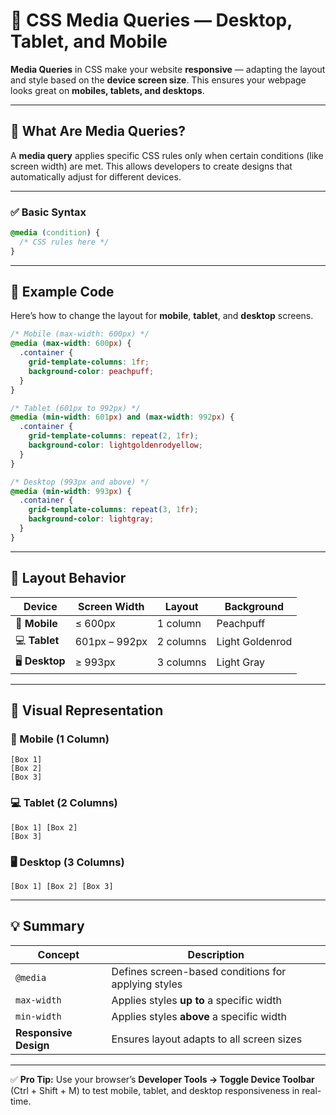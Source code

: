 # 📱 **CSS Media Queries — Desktop, Tablet, and Mobile**

**Media Queries** in CSS make your website **responsive** — adapting the layout and style based on the **device screen size**.
This ensures your webpage looks great on **mobiles, tablets, and desktops**.

---

## 🧠 **What Are Media Queries?**

A **media query** applies specific CSS rules only when certain conditions (like screen width) are met.
This allows developers to create designs that automatically adjust for different devices.

---

### ✅ **Basic Syntax**

```css
@media (condition) {
  /* CSS rules here */
}
```

---

## 🧩 **Example Code**

Here’s how to change the layout for **mobile**, **tablet**, and **desktop** screens.

```css
/* Mobile (max-width: 600px) */
@media (max-width: 600px) {
  .container {
    grid-template-columns: 1fr;
    background-color: peachpuff;
  }
}

/* Tablet (601px to 992px) */
@media (min-width: 601px) and (max-width: 992px) {
  .container {
    grid-template-columns: repeat(2, 1fr);
    background-color: lightgoldenrodyellow;
  }
}

/* Desktop (993px and above) */
@media (min-width: 993px) {
  .container {
    grid-template-columns: repeat(3, 1fr);
    background-color: lightgray;
  }
}
```

---

## 🎨 **Layout Behavior**

| Device          | Screen Width  | Layout    | Background      |
| --------------- | ------------- | --------- | --------------- |
| 📱 **Mobile**   | ≤ 600px       | 1 column  | Peachpuff       |
| 💻 **Tablet**   | 601px – 992px | 2 columns | Light Goldenrod |
| 🖥️ **Desktop** | ≥ 993px       | 3 columns | Light Gray      |

---

## 🧩 **Visual Representation**

### 📱 Mobile (1 Column)

```
[Box 1]
[Box 2]
[Box 3]
```

### 💻 Tablet (2 Columns)

```
[Box 1] [Box 2]
[Box 3]
```

### 🖥️ Desktop (3 Columns)

```
[Box 1] [Box 2] [Box 3]
```

---

## 💡 **Summary**

| Concept               | Description                                         |
| --------------------- | --------------------------------------------------- |
| `@media`              | Defines screen-based conditions for applying styles |
| `max-width`           | Applies styles **up to** a specific width           |
| `min-width`           | Applies styles **above** a specific width           |
| **Responsive Design** | Ensures layout adapts to all screen sizes           |

---

✅ **Pro Tip:**
Use your browser’s **Developer Tools → Toggle Device Toolbar** (Ctrl + Shift + M) to test mobile, tablet, and desktop responsiveness in real-time.
